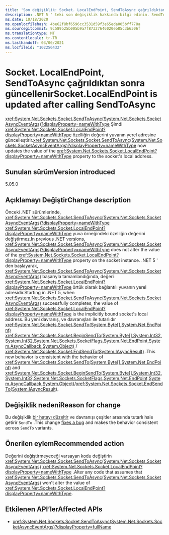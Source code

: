```yaml
---
title: 'Son değişiklik: Socket. LocalEndPoint, SendToAsync çağrıldıktan sonra güncellenir'
description: .NET 5 ' teki son değişiklik hakkında bilgi edinin. SendToAsync, artık yerel uç nokta özelliğinin değerini yuvanın yerel adresine güncelleştirir.
ms.date: 10/18/2020
ms.openlocfilehash: 4be62f8bf6596cc3531d59f3e65eda005bff778a
ms.sourcegitcommit: 9c589b25b005b9a7f87327646020eb85c3b6306f
ms.translationtype: MT
ms.contentlocale: tr-TR
ms.lasthandoff: 03/06/2021
ms.locfileid: "102256432"
---
```

# <a name="socketlocalendpoint-is-updated-after-calling-sendtoasync"></a><span data-ttu-id="cd181-103">Socket. LocalEndPoint, SendToAsync çağrıldıktan sonra güncellenir</span><span class="sxs-lookup"><span data-stu-id="cd181-103">Socket.LocalEndPoint is updated after calling SendToAsync</span></span>

<span data-ttu-id="cd181-104"><xref:System.Net.Sockets.Socket.SendToAsync(System.Net.Sockets.SocketAsyncEventArgs)?displayProperty=nameWithType> Şimdi <xref:System.Net.Sockets.Socket.LocalEndPoint?displayProperty=nameWithType> özelliğin değerini yuvanın yerel adresine güncelleştirir.</span><span class="sxs-lookup"><span data-stu-id="cd181-104"><xref:System.Net.Sockets.Socket.SendToAsync(System.Net.Sockets.SocketAsyncEventArgs)?displayProperty=nameWithType> now updates the value of the <xref:System.Net.Sockets.Socket.LocalEndPoint?displayProperty=nameWithType> property to the socket's local address.</span></span>

## <a name="version-introduced"></a><span data-ttu-id="cd181-105">Sunulan sürüm</span><span class="sxs-lookup"><span data-stu-id="cd181-105">Version introduced</span></span>

<span data-ttu-id="cd181-106">5.0</span><span class="sxs-lookup"><span data-stu-id="cd181-106">5.0</span></span>

## <a name="change-description"></a><span data-ttu-id="cd181-107">Açıklamayı Değiştir</span><span class="sxs-lookup"><span data-stu-id="cd181-107">Change description</span></span>

<span data-ttu-id="cd181-108">Önceki .NET sürümlerinde, <xref:System.Net.Sockets.Socket.SendToAsync(System.Net.Sockets.SocketAsyncEventArgs)?displayProperty=nameWithType> <xref:System.Net.Sockets.Socket.LocalEndPoint?displayProperty=nameWithType> yuva örneğindeki özelliğin değerini değiştirmez.</span><span class="sxs-lookup"><span data-stu-id="cd181-108">In previous .NET versions, <xref:System.Net.Sockets.Socket.SendToAsync(System.Net.Sockets.SocketAsyncEventArgs)?displayProperty=nameWithType> does not alter the value of the <xref:System.Net.Sockets.Socket.LocalEndPoint?displayProperty=nameWithType> property on the socket instance.</span></span> <span data-ttu-id="cd181-109">.NET 5 ' den başlayarak, <xref:System.Net.Sockets.Socket.SendToAsync(System.Net.Sockets.SocketAsyncEventArgs)> başarıyla tamamlandığında, değeri <xref:System.Net.Sockets.Socket.LocalEndPoint?displayProperty=nameWithType> örtük olarak bağlantılı yuvanın yerel adresidir.</span><span class="sxs-lookup"><span data-stu-id="cd181-109">Starting in .NET 5, when <xref:System.Net.Sockets.Socket.SendToAsync(System.Net.Sockets.SocketAsyncEventArgs)> successfully completes, the value of <xref:System.Net.Sockets.Socket.LocalEndPoint?displayProperty=nameWithType> is the implicitly bound socket's local address.</span></span> <span data-ttu-id="cd181-110">Bu yeni davranış, ve davranışları ile tutarlıdır <xref:System.Net.Sockets.Socket.SendTo(System.Byte[],System.Net.EndPoint)> <xref:System.Net.Sockets.Socket.BeginSendTo(System.Byte[],System.Int32,System.Int32,System.Net.Sockets.SocketFlags,System.Net.EndPoint,System.AsyncCallback,System.Object)> / <xref:System.Net.Sockets.Socket.EndSendTo(System.IAsyncResult)> .</span><span class="sxs-lookup"><span data-stu-id="cd181-110">This new behavior is consistent with the behavior of <xref:System.Net.Sockets.Socket.SendTo(System.Byte[],System.Net.EndPoint)> and <xref:System.Net.Sockets.Socket.BeginSendTo(System.Byte[],System.Int32,System.Int32,System.Net.Sockets.SocketFlags,System.Net.EndPoint,System.AsyncCallback,System.Object)>/<xref:System.Net.Sockets.Socket.EndSendTo(System.IAsyncResult)>.</span></span>

## <a name="reason-for-change"></a><span data-ttu-id="cd181-111">Değişiklik nedeni</span><span class="sxs-lookup"><span data-stu-id="cd181-111">Reason for change</span></span>

<span data-ttu-id="cd181-112">Bu değişiklik [bir hatayı düzeltir](https://github.com/dotnet/runtime/issues/915) ve davranışı çeşitler arasında tutarlı hale getirir `SendTo` .</span><span class="sxs-lookup"><span data-stu-id="cd181-112">This change [fixes a bug](https://github.com/dotnet/runtime/issues/915) and makes the behavior consistent across `SendTo` variants.</span></span>

## <a name="recommended-action"></a><span data-ttu-id="cd181-113">Önerilen eylem</span><span class="sxs-lookup"><span data-stu-id="cd181-113">Recommended action</span></span>

<span data-ttu-id="cd181-114">Değerini değiştirmeyeceği varsayan kodu değiştirin <xref:System.Net.Sockets.Socket.SendToAsync(System.Net.Sockets.SocketAsyncEventArgs)> <xref:System.Net.Sockets.Socket.LocalEndPoint?displayProperty=nameWithType> .</span><span class="sxs-lookup"><span data-stu-id="cd181-114">Alter any code that assumes that <xref:System.Net.Sockets.Socket.SendToAsync(System.Net.Sockets.SocketAsyncEventArgs)> won't alter the value of <xref:System.Net.Sockets.Socket.LocalEndPoint?displayProperty=nameWithType>.</span></span>

## <a name="affected-apis"></a><span data-ttu-id="cd181-115">Etkilenen API’ler</span><span class="sxs-lookup"><span data-stu-id="cd181-115">Affected APIs</span></span>

- <xref:System.Net.Sockets.Socket.SendToAsync(System.Net.Sockets.SocketAsyncEventArgs)?displayProperty=fullName>

<!--

### Affected APIs

- `M:System.Net.Sockets.Socket.SendToAsync(System.Net.Sockets.SocketAsyncEventArgs)`

### Category

Networking

-->
